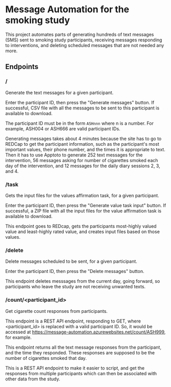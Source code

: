 # Message Automation for the smoking study
This project automates parts of generating hundreds of text messages (SMS) sent
to smoking study participants, receiving messages responding to interventions,
and deleting scheduled messages that are not needed any more.

## Endpoints
### /
Generate the text messages for a given participant.

Enter the participant ID, then press the "Generate messages"
button. If successful, CSV file with all the messages to be sent to this
participant is available to download.

The participant ID must be in the form `ASHnnn` where n is a number.
For example, ASH004 or ASH666 are valid participant IDs. 

Generating messages takes about 4 minutes because the site has to go to REDCap
to get the participant information, such as the participant's most important
values, their phone number, and the times it is appropriate to text.
Then it has to use Apptoto to generate 252 text messages for the intervention,
56 messages asking for number of cigarettes smoked each day of the
intervention, and 12 messages for the daily diary sessions 2, 3, and 4.


### /task
Gets the input files for the values affirmation task, for a given participant.

Enter the participant ID, then press the "Generate value task input"
button. If successful, a ZIP file with all the input files for the value
affirmation task is available to download.

This endpoint goes to REDcap, gets the participants most-highly valued value
and least-highly rated value, and creates input files based on those values.

### /delete
Delete messages scheduled to be sent, for a given participant.

Enter the participant ID, then press the "Delete messages" button.

This endpoint deletes messsages from the current day, going forward, so
participants who leave the study are not receiving unwanted texts.

### /count/\<participant_id\>
Get cigarette count responses from participants.

This endpoint is a REST API endpoint, responding to GET, where <participant_id>
is replaced with a valid participant ID. So, it would be accessed at 
https://message-automation.azurewebsites.net/count/ASH999, for example.

This endpoint returns all the text message responses from the participant, and
the time they responded. These responses are supposed to be the number of
cigarettes smoked that day.

This is a REST API endpoint to make it easier to script, and get the responses from multiple participants which can then be associated with other data from the study.